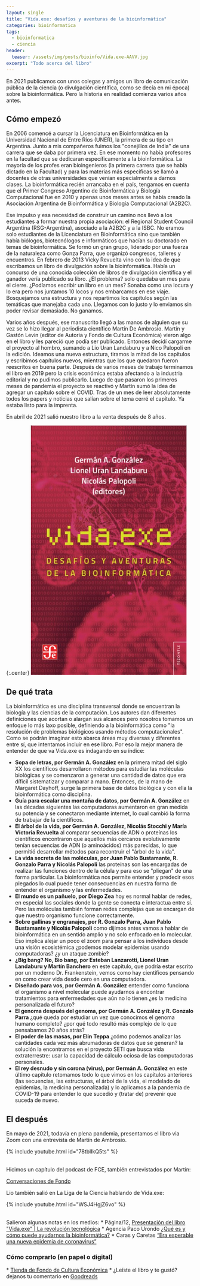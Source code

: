 ```yaml
---
layout: single
title: "Vida.exe: desafíos y aventuras de la bioinformática"
categories: bioinformatica
tags:
  - bioinformatica
  - ciencia
header:
  teaser: /assets/img/posts/bioinfo/Vida.exe-AAVV.jpg
excerpt: "Todo acerca del libro"
---
```

En 2021 publicamos con unos colegas y amigos un libro de comunicación pública de la ciencia (o divulgación científica, como se decía en mi época) sobre la bioinformática. Pero la historia en realidad comienza varios años antes.

<h2>Cómo empezó</h2>
En 2006 comencé a cursar la Licenciatura en Bioinformática en la Universidad Nacional de Entre Ríos (UNER), la primera de su tipo en Argentina. Junto a mis compañeros fuimos los "conejillos de India" de una carrera que se daba por primera vez. En ese momento no había profesores en la facultad que se dedicaran específicamente a la bioinformática. La mayoría de los profes eran bioingenieros (la primera carrera que se había dictado en la Facultad) y para las materias más específicas se llamó a docentes de otras universidades que venían especialmente a darnos clases. La bioinformática recién arrancaba en el país, tengamos en cuenta que el Primer Congreso Argentino de Bioinformática y Biología Computacional fue en 2010 y apenas unos meses antes se había creado la Asociación Argentina de Bioinformática y Biología Computacional (A2B2C).

Ese impulso y esa necesidad de construir un camino nos llevó a los estudiantes a formar nuestra propia asociación: el Regional Student Council Argentina (RSG-Argentina), asociado a la A2B2C y a la ISBC. No eramos solo estudiantes de la Licenciatura en Bioinformática sino que también había biólogos, biotecnólogos e informáticos que hacían su doctorado en temas de bioinformática. Se formó un gran grupo, liderado por una fuerza de la naturaleza como Gonza Parra, que organizó congresos, talleres y encuentros. En febrero de 2013 Vicky Revuelta vino con la idea de que escribamos un libro de divulgación sobre la bioinformática. Había un concurso de una conocida colección de libros de divulgación científica y el ganador vería publicado su libro. ¿El problema? solo quedaba un mes para el cierre. ¿Podíamos escribir un libro en un mes? Sonaba como una locura y lo era pero nos juntamos 10 locos y nos embarcamos en ese viaje. Bosquejamos una estructura y nos repartimos los capítulos según las temáticas que manejaba cada uno. Llegamos con lo justo y lo enviamos sin poder revisar demasiado. No ganamos.

Varios años después, ese manuscrito llegó a las manos de alguien que su vez se lo hizo llegar al periodista científico Martín De Ambrosio. Martín y Gastón Levin (editor de Autoria y Fondo de Cultura Económica) vieron algo en el libro y les pareció que podía ser publicado. Entonces decidí cargarme el proyecto al hombro, sumando a Lio Uran Landaburu y a Nico Palopoli en la edición. Ideamos una nueva estructura, tiramos la mitad de los capítulos y escribimos capítulos nuevos, mientras que los que quedaron fueron reescritos en buena parte. Después de varios meses de trabajo terminamos el libro en 2019 pero la crisis económica estaba afectando a la industria editorial y no pudimos publicarlo. Luego de que pasaron los primeros meses de pandemia el proyecto se reactivó y Martín sumó la idea de agregar un capítulo sobre el COVID. Tras de un mes de leer absolutamente todos los papers y noticias que salían sobre el tema cerré el capítulo. Ya estaba listo para la imprenta.

En abril de 2021 salió nuestro libro a la venta después de 8 años.

{:.center}
![vidaexe](/assets/img/posts/bioinfo/Vida.exe-AAVV.jpg)

<h2>De qué trata</h2>
La bioinformática es una disciplina transversal donde se encuentran la biología y las ciencias de la computación. Los autores dan diferentes definiciones que acortan o alargan sus alcances pero nosotros tomamos un enfoque lo más laxo posible, definiendo a la bioinformática como "la resolución de problemas biológicos usando métodos computacionales". Como se podrán imaginar esto abarca áreas muy diversas y diferentes entre sí, que intentamos incluir en ese libro. Por eso la mejor manera de entender de que va Vida.exe es indagando en su índice:

* **Sopa de letras, por Germán A. González** en la primera mitad del siglo XX los científicos desarrollaron métodos para estudiar las moléculas biológicas y se comenzaron a generar una cantidad de datos que era díficil sistematizar y comparar a mano. Entonces, de la mano de Margaret Dayhoff, surge la primera base de datos biológica y con ella la bioinformática como disciplina. 
* **Guía para escalar una montaña de datos, por Germán A. González** en las décadas siguientes las computadoras aumentaron en gran medida su potencia y se conectaron mediante internet, lo cual cambió la forma de trabajar de la científicos.
* **El árbol de la vida, por Germán A. González, Nicolás Stocchi y María Victoria Revuelta** al comparar secuencias de ADN o proteínas los científicos encontraron que aquellos más cercanos evolutivamente tenían secuencias de ADN (o aminoácidos) más parecidas, lo que permitió desarrollar métodos para recontruir el "árbol de la vida". 
* **La vida secreta de las moléculas, por Juan Pablo Bustamante, R. Gonzalo Parra y Nicolás Palopoli** las proteínas son las encargadas de realizar las funciones dentro de la célula y para eso se "pliegan" de una forma particular. La bioinformática nos permite entender y predecir esos plegados lo cual puede tener consecuencias en nuestra forma de entender el organismo y las enfermedades.
* **El mundo es un pañuelo, por Diego Zea** hoy es normal hablar de redes, en especial las sociales donde la gente se conecta e interactua entre sí. Pero las moléculas también forman redes complejas que se encargan de que nuestro organismo funcione correctamente.
* **Sobre gallinas y engranajes, por R. Gonzalo Parra, Juan Pablo Bustamante y Nicolás Palopoli** como dijimos antes vamos a hablar de bioinformática en un sentido amplio y no solo enfocado en lo molecular. Eso implica alejar un poco el zoom para pensar a los individuos desde una visión ecosistémica ¿podemos modelar epidemias usando computadoras? ¿y un ataque zombie?
* **¿Big bang? No, Bio bang, por Esteban Lanzarotti, Lionel Uran Landaburu y Martín Banchero** en este capitulo, que podría estar escrito por un moderno Dr. Frankenstein, vemos como hay científicos pensando en como crear vida desde cero en una computadora.
* **Diseñado para vos, por Germán A. González** entender como funciona el organismo a nivel molecular puede ayudarnos a encontrar tratamientos para enfermedades que aún no lo tienen ¿es la medicina personalizada el futuro?
* **El genoma después del genoma, por Germán A. González y R. Gonzalo Parra** ¿qué queda por estudiar un vez que conocimos el genoma humano completo? ¿por qué todo resultó más complejo de lo que pensabamos 20 años atrás?
* **El poder de las masas, por Elin Teppa** ¿cómo podemos analizar las cantidades cada vez más abrumadoras de datos que se generan? la solución la encontramos en el proyecto SETI que busca vida extraterrestre: usar la capacidad de cálculo ociosa de las computadoras personales.
* **El rey desnudo y sin corona (virus), por Germán A. González** en este último capítulo retomamos todo lo que vimos en los capitulos anteriores (las secuencias, las estructuras, el árbol de la vida, el modelado de epidemias, la medicina personalizada) y lo aplicamos a la pandemia de COVID-19 para entender lo que sucedió y (tratar de) prevenir que suceda de nuevo.

<h2>El después</h2>
En mayo de 2021, todavía en plena pandemia, presentamos el libro via Zoom con una entrevista de Martín de Ambrosio.

{% include youtube.html id="78tblIkQ5ts" %}

<br/>
Hicimos un capítulo del podcast de FCE, también entrevistados por Martín:

<a href="https://fce.com.ar/cdf/vida-exe-desafios-y-aventuras-de-la-bioinformatica/">Conversaciones de Fondo</a>

Lio también salió en La Liga de la Ciencia hablando de Vida.exe:

{% include youtube.html id="WSJ4HgjZ6vo" %}

<br/>
Salieron algunas notas en los medios:
* Página/12, <a href="https://www.pagina12.com.ar/341994-la-revolucion-tecnologica">Presentación del libro "Vida.exe" | La revolución tecnológica</a>
* Agencia Paco Urondo <a href="https://www.agenciapacourondo.com.ar/debates/que-es-y-como-puede-ayudarnos-la-bioinformatica">¿Qué es y cómo puede ayudarnos la bioinformática?</a>
* Caras y Caretas <a href="https://carasycaretas.org.ar/2021/06/30/era-esperable-una-nueva-epidemia-de-coronavirus/">“Era esperable una nueva epidemia de coronavirus”</a>

<h3>Cómo comprarlo (en papel o digital)</h3>
* <a href="https://fce.com.ar/tienda/ciencia-y-tecnologia/vida-exe/">Tienda de Fondo de Cultura Económica</a>
* ¿Leíste el libro y te gustó? dejanos tu comentario en <a href="https://www.goodreads.com/book/show/57955704-vida-exe">Goodreads</a>


